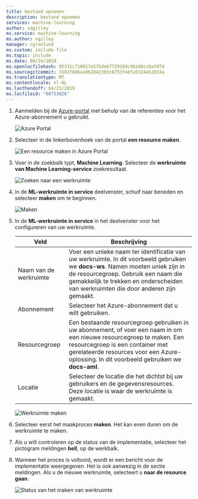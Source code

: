 ```yaml
---
title: bestand opnemen
description: bestand opnemen
services: machine-learning
author: sdgilley
ms.service: machine-learning
ms.author: sgilley
manager: cgronlund
ms.custom: include file
ms.topic: include
ms.date: 09/24/2018
ms.openlocfilehash: 05331c710817e575deb7729189c9b2d8ccbafd7d
ms.sourcegitcommit: 3102f886aa962842303c8753fe8fa5324a52834a
ms.translationtype: MT
ms.contentlocale: nl-NL
ms.lasthandoff: 04/23/2019
ms.locfileid: "60753826"
---
```

1. Aanmelden bij de [Azure-portal](https://portal.azure.com/) met behulp van de referenties voor het Azure-abonnement u gebruikt. 

   ![Azure Portal](./media/aml-create-in-portal/portal-dashboard.png)

1. Selecteer in de linkerbovenhoek van de portal **een resource maken**.

   ![Een resource maken in Azure Portal](./media/aml-create-in-portal/portal-create-a-resource.png)

1. Voer in de zoekbalk typt, **Machine Learning**. Selecteer de **werkruimte van Machine Learning-service** zoekresultaat.

   ![Zoeken naar een werkruimte](./media/aml-create-in-portal/allservices-search.PNG)

1. In de **ML-werkruimte in service** deelvenster, schuif naar beneden en selecteer **maken** om te beginnen.

   ![Maken](./media/aml-create-in-portal/portal-create-button.png)

1. In de **ML-werkruimte in service** in het deelvenster voor het configureren van uw werkruimte.

   Veld|Beschrijving
   ---|---
   Naam van de werkruimte |Voer een unieke naam ter identificatie van uw werkruimte. In dit voorbeeld gebruiken we **docs-ws**. Namen moeten uniek zijn in de resourcegroep. Gebruik een naam die gemakkelijk te trekken en onderscheiden van werkruimten die door anderen zijn gemaakt.  
   Abonnement |Selecteer het Azure-abonnement dat u wilt gebruiken.
   Resourcegroep | Een bestaande resourcegroep gebruiken in uw abonnement, of voer een naam in om een nieuwe resourcegroep te maken. Een resourcegroep is een container met gerelateerde resources voor een Azure-oplossing. In dit voorbeeld gebruiken we **docs-aml**. 
   Locatie | Selecteer de locatie die het dichtst bij uw gebruikers en de gegevensresources. Deze locatie is waar de werkruimte is gemaakt.

   ![Werkruimte maken](./media/aml-create-in-portal/workspace-create.png)

1. Selecteer eerst het maakproces **maken**. Het kan even duren om de werkruimte te maken.

1. Als u wilt controleren op de status van de implementatie, selecteer het pictogram meldingen **bell**, op de werkbalk.

1. Wanneer het proces is voltooid, wordt er een bericht voor de implementatie weergegeven. Het is ook aanwezig in de sectie meldingen. Als u de nieuwe werkruimte, selecteert u **naar de resource gaan**.

   ![Status van het maken van werkruimte](./media/aml-create-in-portal/notifications.png)
